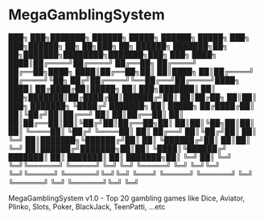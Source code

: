 # MegaGamblingSystem

███╗   ███╗███████╗ ██████╗  █████╗      ██████╗  █████╗ ███╗   ███╗██████╗ ██╗     ██╗███╗   ██╗ ██████╗     ███████╗██╗   ██╗███████╗████████╗███████╗███╗   ███╗
████╗ ████║██╔════╝██╔════╝ ██╔══██╗    ██╔════╝ ██╔══██╗████╗ ████║██╔══██╗██║     ██║████╗  ██║██╔════╝     ██╔════╝╚██╗ ██╔╝██╔════╝╚══██╔══╝██╔════╝████╗ ████║
██╔████╔██║█████╗  ██║  ███╗███████║    ██║  ███╗███████║██╔████╔██║██████╔╝██║     ██║██╔██╗ ██║██║  ███╗    ███████╗ ╚████╔╝ ███████╗   ██║   █████╗  ██╔████╔██║
██║╚██╔╝██║██╔══╝  ██║   ██║██╔══██║    ██║   ██║██╔══██║██║╚██╔╝██║██╔══██╗██║     ██║██║╚██╗██║██║   ██║    ╚════██║  ╚██╔╝  ╚════██║   ██║   ██╔══╝  ██║╚██╔╝██║
██║ ╚═╝ ██║███████╗╚██████╔╝██║  ██║    ╚██████╔╝██║  ██║██║ ╚═╝ ██║██████╔╝███████╗██║██║ ╚████║╚██████╔╝    ███████║   ██║   ███████║   ██║   ███████╗██║ ╚═╝ ██║
╚═╝     ╚═╝╚══════╝ ╚═════╝ ╚═╝  ╚═╝     ╚═════╝ ╚═╝  ╚═╝╚═╝     ╚═╝╚═════╝ ╚══════╝╚═╝╚═╝  ╚═══╝ ╚═════╝     ╚══════╝   ╚═╝   ╚══════╝   ╚═╝   ╚══════╝╚═╝     ╚═╝
                                                                                                                                                                   

MegaGamblingSystem v1.0 - Top 20 gambling games like Dice, Aviator, Plinko, Slots, Poker, BlackJack, TeenPatti, ...etc
